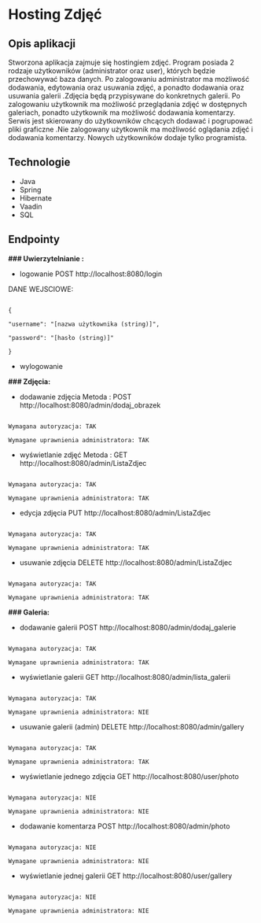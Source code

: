 ﻿# Hosting Zdjęć

## **Opis aplikacji**

Stworzona aplikacja zajmuje  się hostingiem zdjęć. Program  posiada 2 rodzaje użytkowników (administrator oraz user), których będzie przechowywać baza danych. Po zalogowaniu administrator ma możliwość  dodawania, edytowania  oraz  usuwania zdjęć, a ponadto dodawania oraz  usuwania galerii .Zdjęcia będą przypisywane do konkretnych galerii. Po zalogowaniu użytkownik ma możliwość przeglądania zdjęć w dostępnych galeriach, ponadto użytkownik ma możliwość dodawania komentarzy. Serwis jest skierowany do użytkowników chcących dodawać i pogrupować pliki graficzne .Nie zalogowany użytkownik ma  możliwość oglądania zdjęć i dodawania komentarzy. Nowych użytkowników dodaje tylko programista.

## **Technologie**

 - Java
 - Spring
 - Hibernate
 - Vaadin
 - SQL



## **Endpointy**

**### Uwierzytelnianie :**

- logowanie POST  http://localhost:8080/login

DANE WEJSCIOWE:

```

{

"username": "[nazwa użytkownika (string)]",

"password": "[hasło (string)]"

}

```

- wylogowanie

**### Zdjęcia:**

- dodawanie zdjęcia Metoda : POST http://localhost:8080/admin/dodaj_obrazek

```

Wymagana autoryzacja: TAK

Wymagane uprawnienia administratora: TAK

```

- wyświetlanie zdjęć Metoda : GET http://localhost:8080/admin/ListaZdjec

```

Wymagana autoryzacja: TAK

Wymagane uprawnienia administratora: TAK

```

- edycja zdjęcia  PUT http://localhost:8080/admin/ListaZdjec

```

Wymagana autoryzacja: TAK

Wymagane uprawnienia administratora: TAK

```

- usuwanie zdjęcia DELETE http://localhost:8080/admin/ListaZdjec

```

Wymagana autoryzacja: TAK

Wymagane uprawnienia administratora: TAK

```

**### Galeria:**

- dodawanie galerii POST http://localhost:8080/admin/dodaj_galerie

```

Wymagana autoryzacja: TAK

Wymagane uprawnienia administratora: TAK

```

- wyświetlanie galerii GET http://localhost:8080/admin/lista_galerii

```

Wymagana autoryzacja: TAK

Wymagane uprawnienia administratora: NIE

```

- usuwanie galerii (admin) DELETE http://localhost:8080/admin/gallery

```

Wymagana autoryzacja: TAK

Wymagane uprawnienia administratora: TAK

```

- wyświetlanie jednego zdjęcia GET http://localhost:8080/user/photo

```

Wymagana autoryzacja: NIE

Wymagane uprawnienia administratora: NIE

```

- dodawanie komentarza POST http://localhost:8080/admin/photo

```

Wymagana autoryzacja: NIE

Wymagane uprawnienia administratora: NIE

```

- wyświetlanie jednej galerii GET http://localhost:8080/user/gallery

```

Wymagana autoryzacja: NIE

Wymagane uprawnienia administratora: NIE

